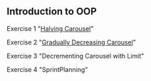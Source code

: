 ## Introduction to OOP
Exercise 1 "[Halving Carousel](https://github.com/pp8a/Java_Basics_ENG/tree/main/OOP/halving-carousel)"

Exercise 2 "[Gradually Decreasing Carousel](https://github.com/pp8a/Java_Basics_ENG/tree/main/OOP/gradually-decreasing-carousel)"

Exercise 3 "Decrementing Carousel with Limit"

Exercise 4 "SprintPlanning"
